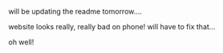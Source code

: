will be updating the readme tomorrow....

website looks really, really bad on phone! will have to fix that...

oh well!
